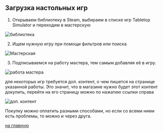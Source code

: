 ## Загрузка настольных игр

1. Открываем библиотеку в Steam, выбираем в списке игр Tabletop Simulator и переходим в мастерскую

![библиотека](https://imgur.com/ooQuSIA.jpg)

2. Ищем нужную игру при помощи фильтров или поиска

![Мастерская](https://imgur.com/kGZ1g6L.jpg)

3. Подписываемся на работу мастера, тем самым добавляя её в игру.

![работа мастера](https://imgur.com/H3xAYbY.jpg)

для некоторых игр требуется доп. контент, о чем пишется на странице указанной работы. Это значит, что в магазине нужно будет этот контент докупить,
перейти на его страницу можно по нажатию ссылки справа

![доп. контент](https://imgur.com/pAvYBsS.jpg)

Покупку можно оплатить разными способами, но если со всеми ними есть проблемы, то можно и через друга.

[на главную](https://peach-papaya.github.io/social-distancing-tabletop-games/index)
